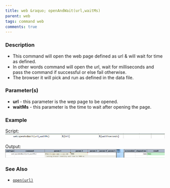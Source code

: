```yaml
---
title: web &raquo; openAndWait(url,waitMs)
parent: web
tags: command web
comments: true
---
```


### Description

- This command will open the web page defined as url & will wait for time as defined.
- In other words command will open the url, wait for milliseconds and pass the command if successful or else fail otherwise.
- The browser it will pick and run as defined in the data file.

### Parameter(s)

- **url** - this parameter is the wep page  to be opened.
- **waitMs** - this parameter is the time to wait after opening the page.

### Example

Script:<br/>
![](image/openAndWait_01.png)

Output:<br/>
![](image/openAndWait_02.png)

### See Also

- [`open(url)`](open(url))